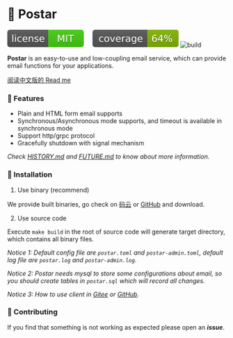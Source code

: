 # 📝 Postar

[![license](_icons/license.svg)](https://opensource.org/licenses/MIT)
[![coverage](_icons/coverage.svg)](_icons/coverage.svg)
![build](https://github.com/infra-io/postar/actions/workflows/check.yml/badge.svg)

**Postar** is an easy-to-use and low-coupling email service, which can provide email functions for your applications.

[阅读中文版的 Read me](./README.md)

### 🥇 Features

* Plain and HTML form email supports
* Synchronous/Asynchronous mode supports, and timeout is available in synchronous mode
* Support http/grpc protocol
* Gracefully shutdown with signal mechanism

_Check [HISTORY.md](./HISTORY.md) and [FUTURE.md](./FUTURE.md) to know about more information._

### 🚀 Installation

1. Use binary (recommend)

We provide built binaries, go check on [码云](https://gitee.com/infra-io/postar/releases) or [GitHub](https://github.com/infra-io/postar/releases) and download.

2. Use source code

Execute `make build` in the root of source code will generate target directory, which contains all binary files.

_Notice 1: Default config file are `postar.toml` and `postar-admin.toml`, default log file are `postar.log` and `postar-admin.log`._

_Notice 2: Postar needs mysql to store some configurations about email, so you should create tables in `postar.sql` which will record all changes._

_Notice 3: How to use client in [Gitee](https://gitee.com/infra-io/postar-client) or [GitHub](https://github.com/infra-io/postar-client)._

### 👥 Contributing

If you find that something is not working as expected please open an _**issue**_.
